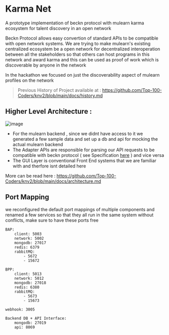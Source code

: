 # Karma Net  
A prototype implementation of beckn protocol with mulearn karma ecosystem for talent discovery in an open network

Beckn Protocol allows easy convertion of standard APIs to be compatible with open network systems.
We are trying to make mulearn's existing centralized ecosystem be a open network for decentralized interoperation between all the stakeholders
so that others can host programs in this network and award karma and this can be used as proof of work which is discoverable by anyone in the network
  
In the hackathon we focused on just the discoverability aspect of mulearn profiles on the network

> Previous History of Project available at : https://github.com/Top-100-Coders/knv2/blob/main/docs/history.md

## Higher Level Architecture :  
![image](https://i.imgur.com/xtpZAAb.png)

- For the mulearn backend , since we didnt have access to it we generated a few sample data and set up a db and api for mocking the actual mulearn backend  
- The Adapter APIs are responsible for parsing our API requests to be compatible with beckn protocol ( see Specification [here](https://github.com/beckn/DSEP-Specification/tree/draft/examples/student-connect/) ) and vice versa
- The GUI Layer is conventional Front End systems that we are familiar with and therfore isnt detailed here
  
More can be read here : https://github.com/Top-100-Coders/knv2/blob/main/docs/architecture.md

## Port Mapping 
we reconfigured the default port mappings of multiple components and renamed a few services so that they all run in the same system without conflicts, make sure to have these ports free

```
BAP:
    client: 5003
    network: 5002
    mongodb: 27017
    redis: 6379
    rabbitMQ: 
        - 5672
        - 15672

BPP:
    client: 5013
    network: 5012
    mongodb: 27018
    redis: 6380
    rabbitMQ: 
        - 5673
        - 15673

webhook: 3005

Backend DB + API Interface:
    mongodb: 27019
    api: 8069
```

